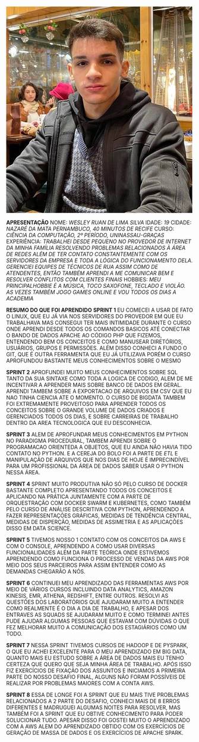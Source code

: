 
![minha foto](img/foto%20minyha%20c3erta.jpg)

**APRESENTAÇÃO**
NOME: *WESLEY RUAN DE LIMA SILVA*
IDADE: *19*
CIDADE: *NAZARÉ DA MATA PERNAMBUCO, 40 MINUTOS DE RECIFE*
CURSO: *CIÊNCIA DA COMPUTAÇÃO, 2º PERÍODO, UNINASSAU-GRAÇAS*
EXPERIÊNCIA: *TRABALHEI DESDE PEQUENO NO PROVEDOR DE INTERNET DA MINHA FAMÍLIA RESOLVENDO        PROBLEMAS RELACIONADOS À ÁREA DE REDES ALÉM DE TER CONTATO CONSTANTEMENTE COM OS SERVIDORES DA EMPRESA E TODA A LÓGICA DO FUNCIONAMENTO DELA. GERENCIEI EQUIPES DE TÉCNICOS DE RUA ASSIM COMO DE ATENDENTES, ENTÃO TAMBÉM APRENDI A ME COMUNICAR BEM E RESOLVER CONFLITOS COM CLIENTES FINAIS*
    HOBBIES: *MEU PRINCIPALHOBBIE É A MÚSICA, TOCO SAXOFONE, TECLADO E VIOLÃO. AS VEZES TAMBÉM JOGO GAMES ONLINE E VOU TODOS OS DIAS A ACADEMIA*


**RESUMO DO QUE FOI APRENDIDO**
    **SPRINT 1** 
    EU COMECEI A USAR DE FATO O LINUX, QUE EU JÁ VIA NOS SERVIDORES DO PROVEDOR EM QUE EU TRABALHAVA MAS CONSEGUI TER MAIS INTIMIDADE DURANTE O CURSO ONDE APRENDI DESDE TODOS OS COMANDOS BASICOS ATÉ CONECTAR O BANDO DE DADOS APACHE AO CÓDIGO PHP QUE FIZEMOS, ENTENDENDO BEM OS CONCEITOS E COMO MANUSEAR DIRETÓRIOS, USUÁRIOS, GRUPOS E PERMISSÕES. ALÉM DISSO CONHECI A FUNDO O GIT, QUE É OUTRA FERRAMENTA QUE EU JÁ UTILIZAVA PORÉM O CURSO APROFUNDOU BASTANTE MEUS CONHECIMENTOS SOBRE O MESMO
    
**SPRINT 2** 
APROFUNDEI MUITO MEUS CONHECIMENTOS SOBRE SQL TANTO DA SUA SINTAXE COMO TODA A LOGICA DE CODIGO, ALEM DE ME INCENTIVAR A APRENDER MAIS SOBRE BANCO DE DADOS EM GERAL. APRENDI TAMBEM SOBRE A EXPORTACAO DE ARQUIVOS EM CSV QUE EU NAO TINHA CIENCIA ATE O MOMENTO. O CURSO DE BIGDATA TAMBEM FOI EXTREMAMENTE PROVEITOSO PARA APRENDER TODOS OS CONCEITOS SOBRE O GRANDE VOLUME DE DADOS CRIADOS E GERENCIADOS TODOS OS DIAS, E SOBRE CARREIRAS DE TRABALHO DENTRO DA AREA TECNOLOGICA QUE EU DESCONHECIA.

**SPRINT 3**
    ALEM DE APROFUNDAR MEUS CONHECIMENTOS EM PYTHON NO PARADIGMA PROCEDURAL, TAMBEM APRENDI SOBRE O PROGRAMACAO ORIENTEDA A OBJETOS, QUE EU AINDA NÃO HAVIA TIDO CONTATO NO PYTHON. E A CEREJA DO BOLO FOI A PARTE DE *ETL* E MANIPULAÇÃO DE ARQUIVOS QUE NOS DIAS DE HOJE É IMPRECINDÍVEL PARA UM PROFISSIONAL DA ÁREA DE DADOS SABER USAR O PYTHON NESSA ÁREA.

**SPRINT 4**
    SPRINT MUITO PRODUTIVA NÃO SÓ PELO CURSO DE DOCKER BASTANTE COMPLETO APRESENTANDO TODOS OS CONCEITOS E APLICANDO NA PRÁTICA JUNTAMENTE COM A PARTE DE ORQUESTRAÇÃO COM DOCKER SWARM E KUBERNETES, COMO TAMBÉM PELO CURSO DE ANÁLISE DESCRITIVA COM PYTHON, APRENDENDO A FAZER REPRESENTAÇÕES GRÁFICAS, MEDIDAS DE TENDÊNCIA CENTRAL, MEDIDAS DE DISPERÇÃO, MEDIDAS DE ASSIMETRIA E AS APLICAÇÕES DISSO EM DATA SCIENCE.

**SPRINT 5**
    TIVEMOS NOSSO 1 CONTATO COM OS CONCEITOS DA AWS E COM O CONSOLE, APRENDENDO A COMO USAR DIVERSAS FUNCIONALIDADES ALÉM DA PARTE TEÓRICA ONDE ESTIVEMOS APRENDENDO COMO FUNCIONA O PROCESSO DE VENDAS DA AWS POR MEIO DOS SEUS PARCEIROS PARA ASSIM ENTENDER COMO AS DEMANDAS CHEGARÃO A NÓS.

**SPRINT 6**
    CONTINUEI MEU APRENDIZADO DAS FERRAMENTAS AWS POR MEIO DE VÁRIOS CURSOS INCLUINDO DATA ANALYTICS, AMAZON KINESIS, EMR, ATHENA, REDSHIFT, ENTRE OUTROS. RESOLVI AS QUESTÕES DOS LABORATÓRIOS QUE AJUDARAM MUITO A ENTENDER COMO REALMENTE É O DIA A DIA DE TRABALHO, E APESAR DOS ENTRAVES AS SQUADS SE AJUDARAM MUITO E COMO TERMINEI ANTES PUDE AJUDAR ALGUMAS PESSOAS QUE ESTAVAM COM DÚVIDAS O QUE FEZ MELHORAR MUITO A COMUNICAÇÃO DOS ESTAGIÁRIOS COMO UM TODO.

**SPRINT 7**
    NESSA SPRINT TIVEMOS CURSOS DE HADOOP E DE PYSPARK, O QUE EU ACHEI EXCELENTE PARA O MEU APRENDIZADO EM BIG DATA, QUANTO MAIS EU ESTUDO SOBRE A ÁREA DE DADOS MAIS EU TENHO CERTEZA QUE QUERO QUE SEJA MINHA ÁREA DE TRABALHO. APÓS ISSO FIZ EXERCÍCIOS DE FIXAÇÃO DOS ASSUNTOS E INICIAMOS A PRIMEIRA PARTE DO NOSSO DESAFIO FINAL, ALGUNS NÃO FORAM POSSÍVEIS DE REALIZAR POR PROBLEMAS MAIORES COM A CONTA AWS.

**SPRINT 8**
    ESSA DE LONGE FOI A SPRINT QUE EU MAIS TIVE PROBLEMAS RELACIONADOS A 2 PARTE DO DESAFIO, CONHECI MAIS DE 8 ERROS DIFERENTES E MADRUGUEI ALGUMAS NOITES PARA RESOLVER, MAS TAMBÉM FOI A SPRINT QUE EU OBTIVE CONHECIMENTO PARA PODER SOLUCIONAR TUDO. APESAR DISSO FOI GOSTEI MUITO O APRENDIZADO COM A AWS ALEM DO APRENDIZADO OBTIDO COM OS EXERCÍCIOS DE GERAÇÃO DE MASSA DE DADOS E OS EXERCÍCIOS DE APACHE SPARK.